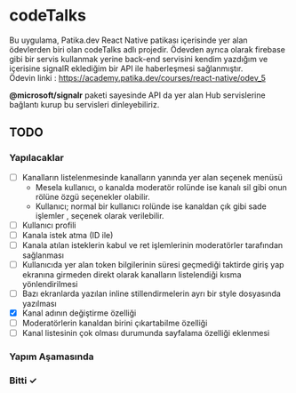 # codeTalks

Bu uygulama, Patika.dev React Native patikası içerisinde yer alan ödevlerden biri olan codeTalks adlı projedir. Ödevden ayrıca olarak firebase gibi bir servis kullanmak yerine back-end servisini kendim yazdığım ve içerisine signalR eklediğim bir API ile haberleşmesi sağlanmıştır. 
<br />
Ödevin linki : 
https://academy.patika.dev/courses/react-native/odev_5

<b>@microsoft/signalr</b> paketi sayesinde API da yer alan Hub servislerine bağlantı kurup bu servisleri dinleyebiliriz.

## TODO

### Yapılacaklar

- [ ] Kanalların listelenmesinde kanalların yanında yer alan seçenek menüsü
    - Mesela kullanıcı, o kanalda moderatör rolünde ise kanalı sil gibi onun rölüne özgü seçenekler olabilir.
    - Kullanıcı; normal bir kullanıcı rolünde ise kanaldan çık gibi sade işlemler , seçenek olarak verilebilir.
- [ ] Kullanıcı profili 
- [ ] Kanala istek atma (ID ile)
- [ ] Kanala atılan isteklerin kabul ve ret işlemlerinin moderatörler tarafından sağlanması
- [ ] Kullanıcıda yer alan token bilgilerinin süresi geçmediği taktirde giriş yap ekranına girmeden direkt olarak kanalların listelendiği kısma yönlendirilmesi
- [ ] Bazı ekranlarda yazılan inline stillendirmelerin ayrı bir style dosyasında yazılması 
- [X] Kanal adının değiştirme özelliği
- [ ] Moderatörlerin kanaldan birini çıkartabilme özelliği
- [ ] Kanal listesinin çok olması durumunda sayfalama özelliği eklenmesi

### Yapım Aşamasında

### Bitti ✓

